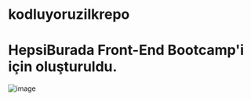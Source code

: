 # kodluyoruzilkrepo

# HepsiBurada Front-End Bootcamp'i için oluşturuldu.

![image](https://www.hizliresim.com/iz8lzkr)
